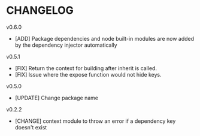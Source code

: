 # CHANGELOG
v0.6.0
- [ADD] Package dependencies and node built-in modules are now added by the dependency injector automatically

v0.5.1
- [FIX] Return the context for building after inherit is called.
- [FIX] Issue where the expose function would not hide keys.

v0.5.0
- [UPDATE] Change package name

v0.2.2
- [CHANGE] context module to throw an error if a dependency key doesn't exist
